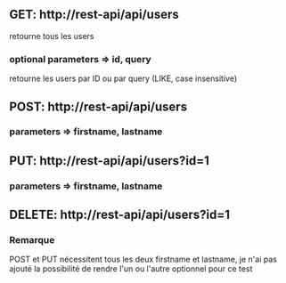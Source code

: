 ## GET: http://rest-api/api/users
retourne tous les users

### optional parameters => id, query
retourne les users par ID ou par query (LIKE, case insensitive)

## POST: http://rest-api/api/users
### parameters => firstname, lastname

## PUT: http://rest-api/api/users?id=1
### parameters => firstname, lastname

## DELETE: http://rest-api/api/users?id=1

### Remarque
POST et PUT nécessitent tous les deux firstname et lastname, je n'ai pas ajouté la possibilité de rendre l'un ou l'autre optionnel pour ce test